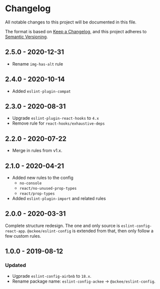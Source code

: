 # Changelog

All notable changes to this project will be documented in this file.

The format is based on [Keep a Changelog](https://keepachangelog.com/en/1.0.0/),
and this project adheres to [Semantic Versioning](https://semver.org/spec/v2.0.0.html).

## 2.5.0 - 2020-12-31

- Rename `img-has-alt` rule

## 2.4.0 - 2020-10-14

- Added `eslint-plugin-compat`

## 2.3.0 - 2020-08-31

- Upgrade `eslint-plugin-react-hooks` to `4.x`
- Remove rule for `react-hooks/exhaustive-deps`

## 2.2.0 - 2020-07-22

- Merge in rules from v1.x.

## 2.1.0 - 2020-04-21

- Added new rules to the config
  - `no-console`
  - `react/no-unused-prop-types`
  - `react/prop-types`
- Added `eslint-plugin-import` and related rules

## 2.0.0 - 2020-03-31

Complete structure redesign. The one and only source is `eslint-config-react-app`. `@ackee/eslint-config` is extended from that, then only follow a few custom rules.

## 1.0.0 - 2019-08-12

### Updated

- Ugprade `eslint-config-airbnb` to `18.x`.
- Rename package name: `eslint-config-ackee` -> `@ackee/eslint-config`.
